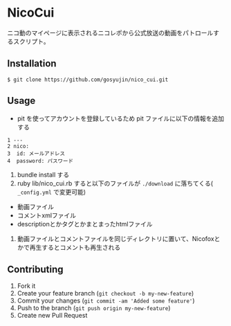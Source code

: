 # NicoCui

ニコ動のマイページに表示されるニコレポから公式放送の動画をパトロールするスクリプト。

## Installation

```
$ git clone https://github.com/gosyujin/nico_cui.git
```

## Usage

- pit を使ってアカウントを登録しているため pit ファイルに以下の情報を追加する

```
1 ---
2 nico:
3  id: メールアドレス
4  password: パスワード
```

1. bundle install する
1. ruby lib/nico_cui.rb すると以下のファイルが `./download` に落ちてくる( `_config.yml` で変更可能)
  - 動画ファイル
  - コメントxmlファイル
  - descriptionとかタグとかまとまったhtmlファイル
1. 動画ファイルとコメントファイルを同じディレクトリに置いて、Nicofoxとかで再生するとコメントも再生される

## Contributing

1. Fork it
2. Create your feature branch (`git checkout -b my-new-feature`)
3. Commit your changes (`git commit -am 'Added some feature'`)
4. Push to the branch (`git push origin my-new-feature`)
5. Create new Pull Request
